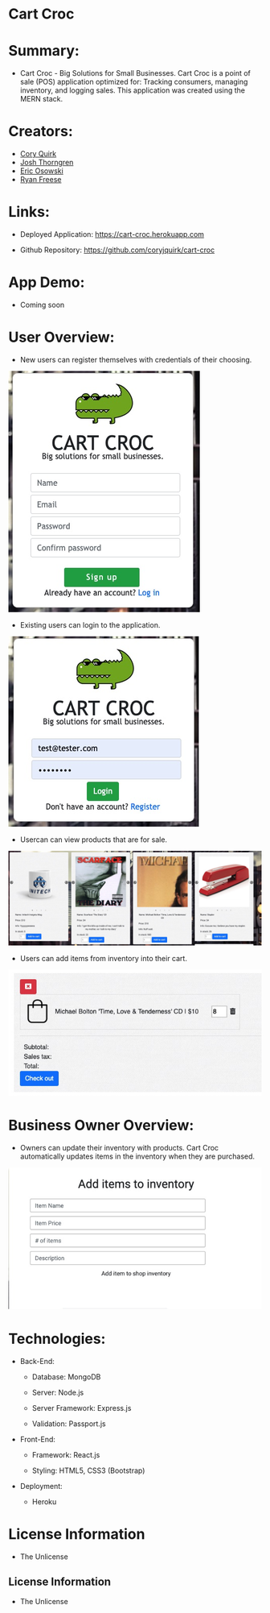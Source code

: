 # Cart Croc

# Summary:

- Cart Croc - Big Solutions for Small Businesses. Cart Croc is a point of sale (POS) application optimized for: Tracking consumers, managing inventory, and logging sales. This application was created using the MERN stack.

# Creators:
- [Cory Quirk](https://github.com/coryjquirk "Cory")
- [Josh Thorngren](https://github.com/josh8903 "Josh")
- [Eric Osowski](https://github.com/EricJamesOsowski "Eric")
- [Ryan Freese](https://github.com/KeepTheLidOnTight "Ryan")


# Links:
* Deployed Application: https://cart-croc.herokuapp.com

* Github Repository: https://github.com/coryjquirk/cart-croc

# App Demo:
* Coming soon

# User Overview:
- New users can register themselves with credentials of their choosing.

![Register](register.jpeg)

- Existing users can login to the application.

![Login](login.jpeg)

- Usercan can view products that are for sale.

![Shop](shop.jpeg)

- Users can add items from inventory into their cart.

![fullCart](fullCart.jpeg)

# Business Owner Overview:
- Owners can update their inventory with products. Cart Croc automatically updates items in the inventory when they are purchased.

![Inventory](inventory.jpeg)


# Technologies: 
- Back-End:

    - Database: MongoDB

    - Server: Node.js

    - Server Framework: Express.js

    - Validation: Passport.js

- Front-End:

    - Framework: React.js

    - Styling: HTML5, CSS3 (Bootstrap)



- Deployment:

    - Heroku

# License Information
* The Unlicense

## License Information

- The Unlicense

